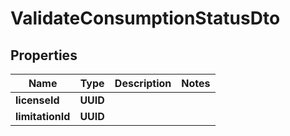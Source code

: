 

# ValidateConsumptionStatusDto


## Properties

| Name | Type | Description | Notes |
|------------ | ------------- | ------------- | -------------|
|**licenseId** | **UUID** |  |  |
|**limitationId** | **UUID** |  |  |



